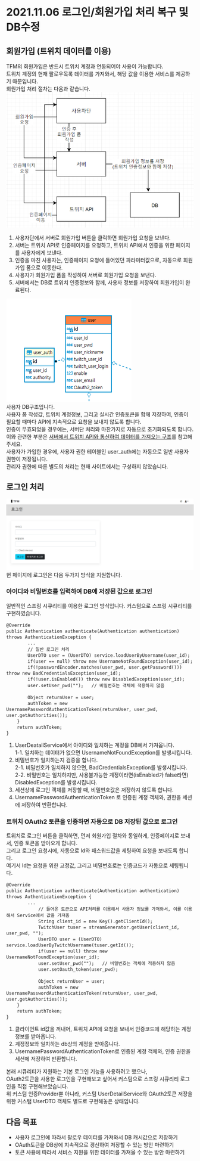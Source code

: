 2021.11.06 로그인/회원가입 처리 복구 및 DB수정
====================
## 회원가입 (트위치 데이터를 이용)
TFM의 회원가입은 반드시 트위치 계정과 연동되어야 사용이 가능합니다.      
트위치 계정의 현재 팔로우목록 데이터를 가져와서, 해당 값을 이용한 서비스를 제공하기 때문입니다.     
회원가입 처리 절차는 다음과 같습니다.     
![Alt text](../img/20211106-1.png)      
1. 사용자단에서 서버로 회원가입 버튼을 클릭하면 회원가입 요청을 보낸다.
2. 서버는 트위치 API로 인증페이지를 요청하고, 트위치 API에서 인증을 위한 페이지를 사용자에게 보낸다.
3. 인증을 마친 사용자는, 인증페이지 요청에 들어있던 파라미터값으로, 자동으로 회원가입 폼으로 이동한다.
4. 사용자가 회원가입 폼을 작성하여 서버로 회원가입 요청을 보낸다.
5. 서버에서는 DB로 트위치 인증정보와 함께, 사용자 정보를 저장하여 회원가입이 완료된다.       

![Alt text](../img/20211106-2.png)            
사용자 DB구조입니다.      
사용자 폼 작성값, 트위치 계정정보, 그리고 실시간 인증토큰을 함께 저장하여, 인증이 필요할 때마다 API에 지속적으로 요청을 보내지 않도록 합니다.     
인증이 무효되었을 경우에는, 서버단 처리와 마찬가지로 자동으로 초기화되도록 합니다. 이와 관련한 부분은 [서버에서 트위치 API와 통신하여 데이터를 가져오는 구조](20211106.md)를 참고해주세요.      
사용자가 가입한 경우에, 사용자 권한 테이블인 user_auth에는 자동으로 일반 사용자 권한이 저장됩니다.       
관리자 권한에 따른 별도의 처리는 현재 사이트에서는 구성하지 않았습니다.

## 로그인 처리    
![Alt text](../img/20211106-3.png)        
현 페이지에 로그인은 다음 두가지 방식을 지원합니다.     

### 아이디와 비밀번호를 입력하여 DB에 저장된 값으로 로그인
일반적인 스프링 시큐리티를 이용한 로그인 방식입니다. 커스텀으로 스프링 시큐리티를 구현하였습니다.      
````
@Override
public Authentication authenticate(Authentication authentication) throws AuthenticationException {
        ...
        // 일반 로그인 처리
        UserDTO user = (UserDTO) service.loadUserByUsername(user_id);
        if(user == null) throw new UsernameNotFoundException(user_id);
        if(!passwordEncoder.matches(user_pwd, user.getPassword())) throw new BadCredentialsException(user_id);
        if(!user.isEnabled()) throw new DisabledException(user_id);
        user.setUser_pwd("");	// 비밀번호는 객체에 적용하지 않음
        
        Object returnUser = user;
        authToken = new UsernamePasswordAuthenticationToken(returnUser, user_pwd, user.getAuthorities());   
    }
    return authToken;
}
````
1. UserDeatailService에서 아이디와 일치하는 계정을 DB에서 가져옵니다.     
1-1. 일치하는 데이터가 없으면 UsernameNotFoundException를 발생시킵니다.  
2. 비밀번호가 일치하는지 검증을 합니다.    
2-1. 비밀번호가 일치하지 않으면, BadCredentialsException를 발생시킵니다.    
2-2. 비밀번호는 일치하지만, 사용불가능한 계정이라면(isEnabled가 false라면) DisabledException를 발생시킵니다.   
3. 세션상에 로그인 객체를 저장할 때, 비밀번호값은 저장하지 않도록 합니다.
4. UsernamePasswordAuthenticationToken 로 인증된 계정 객체와, 권한을 세션에 저장하여 반환합니다.        


### 트위치 OAuth2 토큰을 인증하면 자동으로 DB 저장된 값으로 로그인
트위치로 로그인 버튼을 클릭하면, 먼저 회원가입 절차와 동일하게, 인증페이지로 보내서, 인증 토큰을 받아오게 합니다.     
그리고 로그인 요청시에, 자동으로 Id와 패스워드값을 세팅하여 요청을 보내도록 합니다.    
여기서 Id는 요청을 위한 고정값, 그리고 비밀번호로는 인증코드가 자동으로 세팅됩니다.       
````
@Override
public Authentication authenticate(Authentication authentication) throws AuthenticationException {
        ...
			// 들어온 토큰으로 API처리를 이용해서 사용자 정보를 가져와서, 이를 이용해서 Service에서 값을 가져옴
            String client_id = new Key().getClientId();
            TwitchUser tuser = streamGenerator.getUser(client_id, user_pwd, "");
            UserDTO user = (UserDTO) service.loadUserByTwitchUsername(tuser.getId());
            if(user == null) throw new UsernameNotFoundException(user_id);
            user.setUser_pwd("");	// 비밀번호는 객체에 적용하지 않음
            user.setOauth_token(user_pwd);
            
            Object returnUser = user;
            authToken = new UsernamePasswordAuthenticationToken(returnUser, user_pwd, user.getAuthorities());
    }
    return authToken;
}
````
1. 클라이언트 id값을 꺼내어, 트위치 API에 요청을 보내서 인증코드에 해당하는 계정정보를 받아옵니다.
2. 계정정보와 일치하는 db상의 계정을 받아옵니다.
3. UsernamePasswordAuthenticationToken로 인증된 계정 객체와, 인증 권한을 세션에 저장하여 반환합니다.      

본래 시큐리티가 지원하는 기본 로그인 기능을 사용하려고 했으나,     
OAuth2토큰을 사용한 로그인을 구현해보고 싶어서 커스텀으로 스프링 시큐리티 로그인을 직접 구현해보았습니다.    
위 커스텀 인증Provider뿐 아니라, 커스텀 UserDetailService와 OAuth2토큰 저장을 위한 커스텀 UserDTO 객체도 별도로 구현해놓은 상태입니다.     




## 다음 목표
* 사용자 로그인에 따라서 팔로우 데이터를 가져와서 DB 캐시값으로 저장하기
* OAuth토큰을 DB상에 지속적으로 갱신하여 저장할 수 있는 방안 마련하기
* 토큰 사용에 따라서 서비스 지원을 위한 데이터를 가져올 수 있는 방안 마련하기


